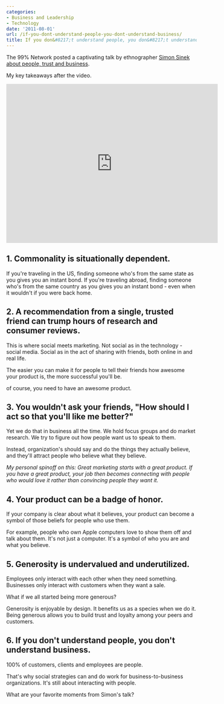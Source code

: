 ```yaml
---
categories:
- Business and Leadership
- Technology
date: '2011-08-01'
url: /if-you-dont-understand-people-you-dont-understand-business/
title: If you don&#8217;t understand people, you don&#8217;t understand business.
---
```


The 99% Network posted a captivating talk by ethnographer <a href="http://the99percent.com/videos/7058/Simon-Sinek-If-You-Dont-Understand-People-You-Dont-Understand-Business">Simon Sinek about people, trust and business</a>.

My key takeaways after the video.

<div class="fluid-vids"><iframe class="alignc" src="https://player.vimeo.com/video/26774102?title=0&amp;byline=0&amp;portrait=0&amp;color=e91c6b" width="560" height="420" frameborder="0"></iframe></div>

<h2>1. Commonality is situationally dependent.</h2>

If you're traveling in the US, finding someone who's from the same state as you gives you an instant bond. If you're traveling abroad, finding someone who's from the same country as you gives you an instant bond - even when it wouldn't if you were back home.
<!--more-->
<h2>2. A recommendation from a single, trusted friend can trump hours of research and consumer reviews.</h2>

This is where social meets marketing. Not social as in the technology - social media. Social as in the act of sharing with friends, both online in and real life.

The easier you can make it for people to tell their friends how awesome your product is, the more successful you'll be.

of course, you need to have an awesome product.

<h2>3. You wouldn't ask your friends, "How should I act so that you'll like me better?"</h2>

Yet we do that in business all the time. We hold focus groups and do market research. We try to figure out how people want us to speak to them.

Instead, organization's should say and do the things they actually believe, and they'll attract people who believe what they believe.

<em>My personal spinoff on this: Great marketing starts with a great product. If you have a great product, your job then becomes connecting with people who would love it rather than convincing people they want it.</em>

<h2>4. Your product can be a badge of honor.</h2>

If your company is clear about what it believes, your product can become a symbol of those beliefs for people who use them.

For example, people who own Apple computers love to show them off and talk about them. It's not just a computer. It's a symbol of who you are and what you believe.

<h2>5. Generosity is undervalued and underutilized.</h2>

Employees only interact with each other when they need something. Businesses only interact with customers when they want a sale.

What if we all started being more generous?

Generosity is enjoyable by design. It benefits us as a species when we do it. Being generous allows you to build trust and loyalty among your peers and customers.

<h2>6. If you don't understand people, you don't understand business.</h2>

100% of customers, clients and employees are people.

That's why social strategies can and do work for business-to-business organizations. It's still about interacting with people.

What are your favorite moments from Simon's talk?